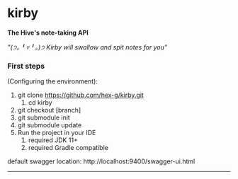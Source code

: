 # kirby
**The Hive's note-taking API**
	
*"(੭｡╹▿╹｡)੭ Kirby will swallow and spit notes for you"*
### First steps
(Configuring the environment):

1. git clone https://github.com/hex-g/kirby.git
    1. cd kirby
2. git checkout [branch]
3. git submodule init
4. git submodule update 
5. Run the project in your IDE
    1. required JDK 11+
    2. required Gradle compatible

default swagger location: http://localhost:9400/swagger-ui.html 

---

